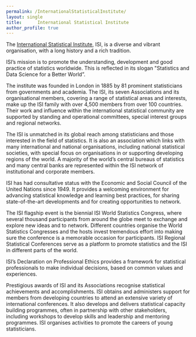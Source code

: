 ```yaml
---
permalink: /InternationalStatisticalInstitute/
layout: single
title:      International Statistical Institute
author_profile: true
---
```

The [International Statistical Institute](https://www.isi-web.org/), ISI, is a diverse and vibrant organisation, with a long history and a rich tradition.

ISI’s mission is to promote the understanding, development and good practice of statistics worldwide. This is reflected in its slogan "Statistics and Data Science for a Better World”.

The institute was founded in London in 1885 by 81 prominent statisticians from governments and academia. The ISI, its seven Associations and its organisational members, covering a range of statistical areas and interests, make up the ISI family with over 4,500 members from over 100 countries. Their work and influence within the international statistical community are supported by standing and operational committees, special interest groups and regional networks.

The ISI is unmatched in its global reach among statisticians and those interested in the field of statistics. It is also an association which links with many international and national organisations, including national statistical societies, with special focus on organisations in or supporting developing regions of the world. A majority of the world’s central bureaus of statistics and many central banks are represented within the ISI network of institutional and corporate members.

ISI has had consultative status with the Economic and Social Council of the United Nations since 1949. It provides a welcoming environment for advancing statistical knowledge and learning best practices, for sharing state-of-the-art developments and for creating opportunities to network.

The ISI flagship event is the biennial ISI World Statistics Congress, where several thousand participants from around the globe meet to exchange and explore new ideas and to network. Different countries organise the World Statistics Congresses and the hosts invest tremendous effort into making sure the conference is a memorable occasion for participants. ISI Regional Statistical Conferences serve as a platform to promote statistics and the ISI in different parts of the world.

ISI’s Declaration on Professional Ethics provides a framework for statistical professionals to make individual decisions, based on common values and experiences.

Prestigious awards of ISI and its Associations recognise statistical achievements and accomplishments. ISI obtains and administers support for members from developing countries to attend an extensive variety of international conferences. It also develops and delivers statistical capacity building programmes, often in partnership with other stakeholders, including workshops to develop skills and leadership and mentoring programmes. ISI organises activities to promote the careers of young statisticians.

